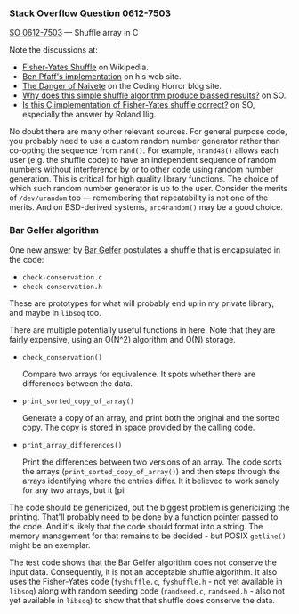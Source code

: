 ### Stack Overflow Question 0612-7503

[SO 0612-7503](https://stackoverflow.com/q/06127503) &mdash;
Shuffle array in C

Note the discussions at:

* [Fisher-Yates Shuffle](http://en.wikipedia.org/wiki/Fisher%E2%80%93Yates_shuffle)
  on Wikipedia.
* [Ben Pfaff's implementation](http://benpfaff.org/writings/clc/shuffle.html)
  on his web site.
* [The Danger of Naivete](http://www.codinghorror.com/blog/2007/12/the-danger-of-naivete.html)
  on the Coding Horror blog site.
* [Why does this simple shuffle algorithm produce biassed results?](https://stackoverflow.com/questions/859253)
  on SO.
* [Is this C implementation of Fisher-Yates shuffle correct?](https://stackoverflow.com/questions/3343797/)
  on SO, especially the answer by Roland Ilig.

No doubt there are many other relevant sources.
For general purpose code, you probably need to use a custom random
number generator rather than co-opting the sequence from `rand()`.
For example, `nrand48()` allows each user (e.g. the shuffle code) to
have an independent sequence of random numbers without interference by
or to other code using random number generation.
This is critical for high quality library functions.
The choice of which such random number generator is up to the user.
Consider the merits of `/dev/urandom` too — remembering that
repeatability is not one of the merits.
And on BSD-derived systems, `arc4random()` may be a good choice.

### Bar Gelfer algorithm

One new [answer](https://stackoverflow.com/a/74122335/15168) by
[Bar Gelfer](https://stackoverflow.com/users/20280604/bar-gelfer)
postulates a shuffle that is encapsulated in the code:

* `check-conservation.c`
* `check-conservation.h`

These are prototypes for what will probably end up in my private library,
and maybe in `libsoq` too.

There are multiple potentially useful functions in here.  Note that they are
fairly expensive, using an O(N^2) algorithm and O(N) storage.

* `check_conservation()`

  Compare two arrays for equivalence.  It spots whether there are differences
  between the data.

* `print_sorted_copy_of_array()`

  Generate a copy of an array, and print both the original and the sorted copy.
  The copy is stored in space provided by the calling code.

* `print_array_differences()`

  Print the differences between two versions of an array.  The code sorts the
  arrays (`print_sorted_copy_of_array()`) and then steps through the arrays
  identifying where the entries differ.  It it believed to work sanely for any
  two arrays, but it [pii

The code should be genericized, but the biggest problem is genericizing the
printing.  That'll probably need to be done by a function pointer passed to
the code.  And it's likely that the code should format into a string.  The
memory management for that remains to be decided - but POSIX `getline()` might
be an exemplar.

The test code shows that the Bar Gelfer algorithm does not conserve the input
data.  Consequently, it is not an acceptable shuffle algorithm.  It also uses
the Fisher-Yates code (`fyshuffle.c`, `fyshuffle.h` - not yet available in
`libsoq`) along with random seeding code (`randseed.c`, `randseed.h` - also not
yet available in `libsoq`) to show that that shuffle does conserve the data.

